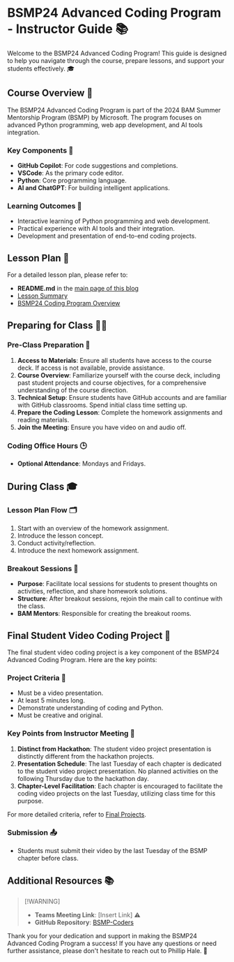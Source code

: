 # BSMP24 Advanced Coding Program - Instructor Guide 📚  
   
Welcome to the BSMP24 Advanced Coding Program! This guide is designed to help you navigate through the course, prepare lessons, and support your students effectively. 🎓  
   
## Course Overview 🎉  
   
The BSMP24 Advanced Coding Program is part of the 2024 BAM Summer Mentorship Program (BSMP) by Microsoft. The program focuses on advanced Python programming, web app development, and AI tools integration.  
   
### Key Components 🔑  
- **GitHub Copilot**: For code suggestions and completions.  
- **VSCode**: As the primary code editor.  
- **Python**: Core programming language.  
- **AI and ChatGPT**: For building intelligent applications.  
   
### Learning Outcomes 🎯  
- Interactive learning of Python programming and web development.  
- Practical experience with AI tools and their integration.  
- Development and presentation of end-to-end coding projects.  
   
## Lesson Plan 📅  
   
For a detailed lesson plan, please refer to:  
   
- **README.md** in the [main page of this blog](/README.md) 
- [Lesson Summary](https://bsmp-coders.github.io/#/lessons/lesson_summary)  
- [BSMP24 Coding Program Overview](https://bsmp-coders.github.io/#/program/bspm24_coding_program)  
   
## Preparing for Class 🧑‍🏫  
   
### Pre-Class Preparation 📝  
1. **Access to Materials**: Ensure all students have access to the course deck. If access is not available, provide assistance.  
2. **Course Overview**: Familiarize yourself with the course deck, including past student projects and course objectives, for a comprehensive understanding of the course direction.  
3. **Technical Setup**: Ensure students have GitHub accounts and are familiar with GitHub classrooms. Spend initial class time setting up.  
4. **Prepare the Coding Lesson**: Complete the homework assignments and reading materials.  
5. **Join the Meeting**: Ensure you have video on and audio off.  
   
### Coding Office Hours 🕒  
- **Optional Attendance**: Mondays and Fridays.  
   
## During Class 🎓  
   
### Lesson Plan Flow 🗂️  
1. Start with an overview of the homework assignment.  
2. Introduce the lesson concept.  
3. Conduct activity/reflection.  
4. Introduce the next homework assignment.  
   
### Breakout Sessions 💬  
- **Purpose**: Facilitate local sessions for students to present thoughts on activities, reflection, and share homework solutions.  
- **Structure**: After breakout sessions, rejoin the main call to continue with the class.  
- **BAM Mentors**: Responsible for creating the breakout rooms.  
   
## Final Student Video Coding Project 🎥  
   
The final student video coding project is a key component of the BSMP24 Advanced Coding Program. Here are the key points:  
   
### Project Criteria 📜  
- Must be a video presentation.  
- At least 5 minutes long.  
- Demonstrate understanding of coding and Python.  
- Must be creative and original.  
   
### Key Points from Instructor Meeting 📝  
1. **Distinct from Hackathon**: The student video project presentation is distinctly different from the hackathon projects.  
2. **Presentation Schedule**: The last Tuesday of each chapter is dedicated to the student video project presentation. No planned activities on the following Thursday due to the hackathon day.  
3. **Chapter-Level Facilitation**: Each chapter is encouraged to facilitate the coding video projects on the last Tuesday, utilizing class time for this purpose.  
   
For more detailed criteria, refer to [Final Projects](https://bsmp-coders.github.io/#/lessons/student_video_project/final_projects).  
   
### Submission 📤  
- Students must submit their video by the last Tuesday of the BSMP chapter before class.  
   
## Additional Resources 📚  
> [!WARNING] <!--[!ATTENTION] ⚠️-->
> - **Teams Meeting Link**: [Insert Link] ⚠️  
> - **GitHub Repository**: [BSMP-Coders](https://github.com/BSMP-Coders)  
   
Thank you for your dedication and support in making the BSMP24 Advanced Coding Program a success! If you have any questions or need further assistance, please don't hesitate to reach out to Phillip Hale. 🙌